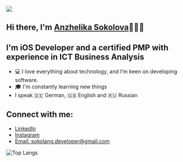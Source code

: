 ![](https://komarev.com/ghpvc/?username=Sokolang)

## Hi there, I'm [Anzhelika Sokolova](https://linkedin.com/in/sokolang/)🙋🏼‍♀️ 

## I'm iOS Developer and a certified PMP with experience in ICT Business Analysis

- 💻 I love everything about technology, and I'm keen on developing software.
- 🎓 I'm constantly learning new things
- I speak 🇩🇪 German, 🇬🇧 English and 🇷🇺 Russian

## Connect with me:

- [LinkedIn](https://linkedin.com/in/sokolang/)
- [Instagram](https://instagram.com/sokolang/)
- [Email: sokolang.developer@gmail.com](mailto:sokolang.developer@gmail.com)

<!--![Anurag's github stats](https://github-readme-stats-git-masterrstaa-rickstaa.vercel.app/api?username=Sokolang) -->
![Top Langs](https://github-readme-stats-git-masterrstaa-rickstaa.vercel.app/api/top-langs/?username=Sokolang&layout=compact)
